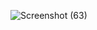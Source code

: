 
![Screenshot (63)](https://github.com/user-attachments/assets/97e9a80c-9f47-42e3-8338-58b114d4617f)


